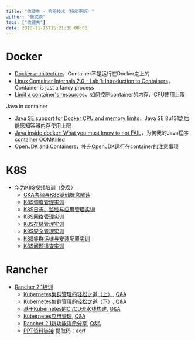 ```yaml
---
title: "收藏夹 - 容器技术（持续更新）"
author: "颇忒脱"
tags: ["收藏夹"]
date: 2018-11-15T15:21:38+08:00
---
```


<!--more-->
# Docker

* [Docker architecture][docker-1]，Container不是运行在Docker之上的
* [Linux Container Internals 2.0 - Lab 1: Introduction to Containers][docker-2]，Container is just a fancy process
* [Limit a container's resources][docker-3]，如何控制container的内存、CPU使用上限

Java in container

* [Java SE support for Docker CPU and memory limits][docker-4]，Java SE 8u131之后能感知容器内存使用上限
* [Java inside docker: What you must know to not FAIL][docker-5]，为何我的Java程序container OOMKilled
* [OpenJDK and Containers][docker-6]，补充OpenJDK运行在container的注意事项

# K8S

* [华为K8S视频培训（免费）][k8s-1]
  * [CKA考纲与K8S基础概念解读][k8s-2]
  * [K8S调度管理实训][k8s-3]
  * [K8S日志、监控与应用管理实训][k8s-4]
  * [K8S网络管理实训][k8s-5]
  * [K8S存储管理实训][k8s-6]
  * [K8S安全管理实训][k8s-7]
  * [K8S集群运维与安装配置实训][k8s-8]
  * [K8S问题排查实训][k8s-9]

# Rancher

* [Rancher 2.1培训][rancher-1]
  * [Kubernetes集群管理的轻松之道（上）][rancher-2-1], [Q&A][rancher-2-2]
  * [Kubernetes集群管理的轻松之道（下）][rancher-3-1], [Q&A][rancher-3-2]
  * [基于Kubernetes的CI/CD流水线构建][rancher-4-1], [Q&A][rancher-4-2]
  * [Kubernetes应用管理][rancher-5-1], [Q&A][rancher-5-2]
  * [Rancher 2.1新功能演示分享][rancher-6-1], [Q&A][rancher-6-2]
  * [PPT资料链接][rancher-7] 提取码：aqrf

[docker-1]: https://docs.docker.com/engine/docker-overview/#docker-architecture
[docker-2]: https://learn.openshift.com/subsystems/container-internals-lab-2-0-part-1
[docker-3]: https://docs.docker.com/config/containers/resource_constraints/#memory

[docker-4]: https://blogs.oracle.com/java-platform-group/java-se-support-for-docker-cpu-and-memory-limits
[docker-5]: https://developers.redhat.com/blog/2017/03/14/java-inside-docker/
[docker-6]: https://developers.redhat.com/blog/2017/04/04/openjdk-and-containers/


[k8s-1]: https://bbs.huaweicloud.com/forum/thread-11064-1-1.html
[k8s-2]: http://zhibo.huaweicloud.com/watch/2378525
[k8s-3]: https://zhibo.huaweicloud.com/watch/2416214
[k8s-4]: https://zhibo.huaweicloud.com/watch/2425190
[k8s-5]: https://zhibo.huaweicloud.com/watch/2461774
[k8s-6]: http://zhibo.huaweicloud.com/watch/2485659
[k8s-7]: http://zhibo.huaweicloud.com/watch/2502438
[k8s-8]: http://zhibo.huaweicloud.com/watch/2527955
[k8s-9]: http://zhibo.huaweicloud.com/watch/2545023

[rancher-1]: https://mp.weixin.qq.com/s/CBQoVN4WVA-UBqHU_RsHNw
[rancher-2-1]: http://live.vhall.com/375439580
[rancher-2-2]: https://shimo.im/docs/LXVaR64WVDwRfcAA/
[rancher-3-1]: http://live.vhall.com/951094496
[rancher-3-2]: https://shimo.im/docs/zcmFxo93JtUoGuSd/
[rancher-4-1]: http://live.vhall.com/312352038
[rancher-4-2]: https://shimo.im/docs/x7nxSHVi5Hc3c3lV/
[rancher-5-1]: http://live.vhall.com/940973786
[rancher-5-2]: https://shimo.im/docs/7pxWUZfcm3EDL3N7/
[rancher-6-1]: http://live.vhall.com/881351242
[rancher-6-2]: https://shimo.im/docs/oBHLuyh16CUznar6/ 
[rancher-7]: https://pan.baidu.com/s/15otnAU1LEXP8D2Au-Bfpvw